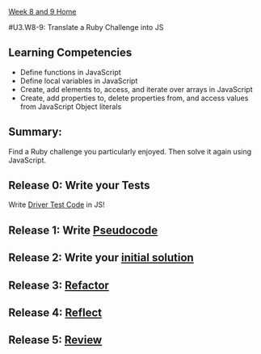 [Week 8 and 9 Home](../../)

#U3.W8-9: Translate a Ruby Challenge into JS

## Learning Competencies
- Define functions in JavaScript
- Define local variables in JavaScript
- Create, add elements to, access, and iterate over arrays in JavaScript
- Create, add properties to, delete properties from, and access values from JavaScript Object literals

## Summary:
Find a Ruby challenge you particularly enjoyed. Then solve it again using JavaScript.

## Release 0: Write your Tests
Write [Driver Test Code](https://github.com/Devbootcamp/phase-0-handbook/blob/master/coding-references/driver-code.md) in JS!


## Release 1: Write [Pseudocode](https://github.com/Devbootcamp/phase-0-handbook/blob/master/coding-references/pseudocode.md)

## Release 2: Write your [initial solution](https://github.com/Devbootcamp/phase-0-handbook/blob/master/coding-references/initial-solution.md)

## Release 3: [Refactor](https://github.com/Devbootcamp/phase-0-handbook/blob/master/coding-references/refactoring.md)

## Release 4: [Reflect](https://github.com/Devbootcamp/phase-0-handbook/blob/master/coding-references/reflection-guidelines.md)

## Release 5: [Review](https://github.com/Devbootcamp/phase-0-handbook/blob/master/coding-references/review.md)
